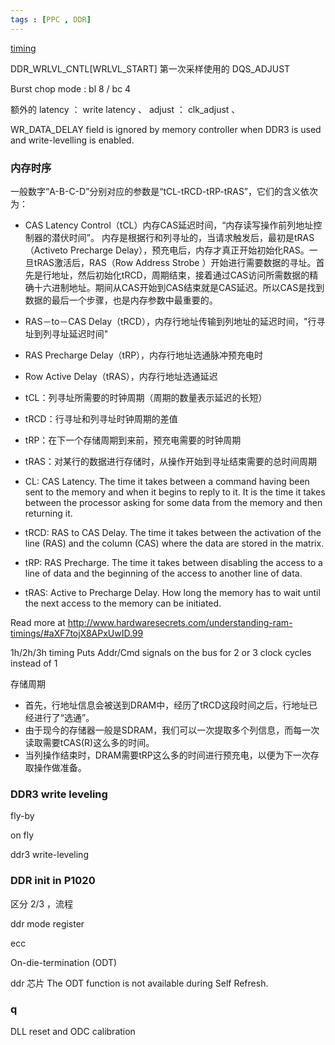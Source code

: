 ```yaml
---
tags : [PPC , DDR]
---
```



[timing](http://www.hardwaresecrets.com/understanding-ram-timings/)

DDR_WRLVL_CNTL[WRLVL_START] 第一次采样使用的 DQS_ADJUST

Burst chop mode : bl 8 / bc 4

额外的 latency ： write latency 、
adjust ： clk_adjust 、 

WR_DATA_DELAY field is ignored by memory controller when DDR3 is used and write-levelling is enabled. 


### 内存时序

一般数字“A-B-C-D”分别对应的参数是“tCL-tRCD-tRP-tRAS”，它们的含义依次为：

- CAS Latency Control（tCL）内存CAS延迟时间，“内存读写操作前列地址控制器的潜伏时间”。
  内存是根据行和列寻址的，当请求触发后，最初是tRAS（Activeto Precharge Delay），预充电后，内存才真正开始初始化RAS。一旦tRAS激活后，RAS（Row Address Strobe ）开始进行需要数据的寻址。首先是行地址，然后初始化tRCD，周期结束，接着通过CAS访问所需数据的精确十六进制地址。期间从CAS开始到CAS结束就是CAS延迟。所以CAS是找到数据的最后一个步骤，也是内存参数中最重要的。
- RAS－to－CAS Delay（tRCD），内存行地址传输到列地址的延迟时间，"行寻址到列寻址延迟时间"
- RAS Precharge Delay（tRP），内存行地址选通脉冲预充电时
- Row Active Delay（tRAS），内存行地址选通延迟


- tCL：列寻址所需要的时钟周期（周期的数量表示延迟的长短）
- tRCD：行寻址和列寻址时钟周期的差值
- tRP：在下一个存储周期到来前，预充电需要的时钟周期
- tRAS：对某行的数据进行存储时，从操作开始到寻址结束需要的总时间周期

- CL: CAS Latency. The time it takes between a command having been sent to the memory and when it begins to reply to it. It is the time it takes between the processor asking for some data from the memory and then returning it.
- tRCD: RAS to CAS Delay. The time it takes between the activation of the line (RAS) and the column (CAS) where the data are stored in the matrix.
- tRP: RAS Precharge. The time it takes between disabling the access to a line of data and the beginning of the access to another line of data.
- tRAS: Active to Precharge Delay. How long the memory has to wait until the next access to the memory can be initiated.

Read more at http://www.hardwaresecrets.com/understanding-ram-timings/#aXF7tojX8APxUwID.99

1h/2h/3h timing
Puts Addr/Cmd signals on the bus for 2 or 3 clock cycles instead of 1

存储周期

- 首先，行地址信息会被送到DRAM中，经历了tRCD这段时间之后，行地址已经进行了“选通”。
- 由于现今的存储器一般是SDRAM，我们可以一次提取多个列信息，而每一次读取需要tCAS(R)这么多的时间。
- 当列操作结束时，DRAM需要tRP这么多的时间进行预充电，以便为下一次存取操作做准备。



### DDR3 write leveling

fly-by

on fly

ddr3 write-leveling


### DDR init in P1020

区分 2/3  ，流程

ddr mode register

ecc

On-die-termination (ODT)

ddr 芯片
The ODT function is not available during Self Refresh. 


### q

DLL reset and ODC calibration